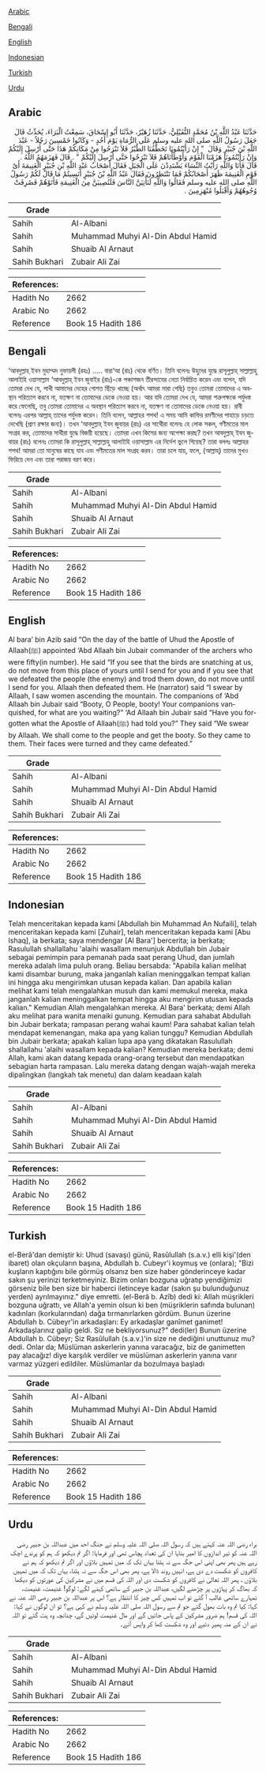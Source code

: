 [Arabic](#arabic)

[Bengali](#bengali)

[English](#english)

[Indonesian](#indonesian)

[Turkish](#turkish)

[Urdu](#urdu)

## Arabic


<div dir="rtl" lang="ar" style={{fontSize:'larger',backgroundColor:'#f8f9fa',padding:20}}>
حَدَّثَنَا عَبْدُ اللَّهِ بْنُ مُحَمَّدٍ النُّفَيْلِيُّ، حَدَّثَنَا زُهَيْرٌ، حَدَّثَنَا أَبُو إِسْحَاقَ، سَمِعْتُ الْبَرَاءَ، يُحَدِّثُ قَالَ جَعَلَ رَسُولُ اللَّهِ صلى الله عليه وسلم عَلَى الرُّمَاةِ يَوْمَ أُحُدٍ - وَكَانُوا خَمْسِينَ رَجُلاً - عَبْدَ اللَّهِ بْنَ جُبَيْرٍ وَقَالَ ‏ "‏ إِنْ رَأَيْتُمُونَا تَخَطَّفُنَا الطَّيْرُ فَلاَ تَبْرَحُوا مِنْ مَكَانِكُمْ هَذَا حَتَّى أُرْسِلَ إِلَيْكُمْ وَإِنْ رَأَيْتُمُونَا هَزَمْنَا الْقَوْمَ وَأَوْطَأْنَاهُمْ فَلاَ تَبْرَحُوا حَتَّى أُرْسِلَ إِلَيْكُمْ ‏"‏ ‏.‏ قَالَ فَهَزَمَهُمُ اللَّهُ ‏.‏ قَالَ فَأَنَا وَاللَّهِ رَأَيْتُ النِّسَاءَ يَشْتَدِدْنَ عَلَى الْجَبَلِ فَقَالَ أَصْحَابُ عَبْدِ اللَّهِ بْنِ جُبَيْرٍ الْغَنِيمَةَ أَىْ قَوْمِ الْغَنِيمَةَ ظَهَرَ أَصْحَابُكُمْ فَمَا تَنْتَظِرُونَ فَقَالَ عَبْدُ اللَّهِ بْنُ جُبَيْرٍ أَنَسِيتُمْ مَا قَالَ لَكُمْ رَسُولُ اللَّهِ صلى الله عليه وسلم فَقَالُوا وَاللَّهِ لَنَأْتِيَنَّ النَّاسَ فَلَنُصِيبَنَّ مِنَ الْغَنِيمَةِ فَأَتَوْهُمْ فَصُرِفَتْ وُجُوهُهُمْ وَأَقْبَلُوا مُنْهَزِمِينَ ‏.‏
</div>
<div style={{backgroundColor:'#f8f9fa',padding:20, marginBottom: 10}}><table> <thead> <tr> <th>Grade</th> <th></th> </tr> </thead> <tbody> <tr><td>Sahih</td><td>Al-Albani</td></tr><tr><td>Sahih</td><td>Muhammad Muhyi Al-Din Abdul Hamid</td></tr><tr><td>Sahih</td><td>Shuaib Al Arnaut</td></tr><tr><td>Sahih Bukhari</td><td>Zubair Ali Zai</td></tr></tbody></table><table> <thead> <tr> <th>References:</th> <th></th> </tr> </thead> <tbody><tr><td>Hadith No</td><td>2662</td></tr><tr><td>Arabic No</td><td>2662</td></tr><tr><td>Reference</td><td>Book 15 Hadith 186</td></tr></tbody></table></div>

## Bengali


<div dir="ltr" lang="bn" style={{fontSize:'larger',backgroundColor:'#f8f9fa',padding:20}}>
‘আবদুল্লাহ্ ইবন মুহাম্মদ নুফায়লী (রহঃ) ..... বারা‘আ (রাঃ) থেকে বর্ণিত। তিনি বলেনঃ উহুদের যুদ্ধে রাসূলুল্লাহ্ সাল্লাল্লাহু আলাইহি ওয়াসাল্লাম ‘আবদুল্লাহ্ ইবন জুবাইর (রাঃ)-কে পঞ্চাশজন তীরন্দাযের নেতা নির্বাচিত করেন এবং বলেন, যদি তোমরা দেখ যে, পাখী আমাদের দেহের গোশত ছিঁড়ে খাচ্ছে (অর্থাৎ আমরা মারা গেছি) তবুও তোমরা তোমাদের এ অবস্থান পরিত্যাগ করবে না, যতক্ষণ না তোমাদের ডেকে নেওয়া হয়। আর যদি তোমরা দেখ যে, আমরা শত্রুপক্ষকে পর্যুদস্ত করে ফেলেছি, তবু তোমরা তোমাদের এ অবস্থান পরিত্যাগ করবে না, যতক্ষণ না তোমাদের ডেকে নেওয়া হয়। রাবী বলেনঃ এরপর আল্লাহ্ তাদের পর্যুদস্ত করেন। তিনি বলেন, আল্লাহর শপথ! এ সময় আমি কাফির রমণীদের পাহাড়ে চড়তে দেখেছি (প্রাণ রক্ষার জন্য)। তখন ‘আবদুল্লাহ্ ইবন জুবায়র (রাঃ) এর সাথেীরা বলেনঃ হে লোক সকল, গণীমতের মাল সংগ্রহ কর, তোমাদের সাথীরা যুদ্ধে বিজয়ী হয়েছে। তোমরা এখন কিসের জন্য অপেক্ষা করছ? তখন আবদুল্লাহ্ ইবন জুবায়র (রাঃ) বলেনঃ তোমরা কি রাসূলুল্লাহ্ সাল্লাল্লাহু আলাইহি ওয়াসাল্লাম এর নির্দেশ ভুলে গিয়েছ? তারা বললঃ আল্লাহর শপথ! আমরা তো মানুষের কাছে যাব এবং গণীমতের মাল সংগ্রহ করব। তারা চলে যায়, ফলে, (আল্লাহ্) তাদের মুখও ফিরিয়ে দেন এবং তারা পরাজয় বরণ করে।
</div>
<div style={{backgroundColor:'#f8f9fa',padding:20, marginBottom: 10}}><table> <thead> <tr> <th>Grade</th> <th></th> </tr> </thead> <tbody> <tr><td>Sahih</td><td>Al-Albani</td></tr><tr><td>Sahih</td><td>Muhammad Muhyi Al-Din Abdul Hamid</td></tr><tr><td>Sahih</td><td>Shuaib Al Arnaut</td></tr><tr><td>Sahih Bukhari</td><td>Zubair Ali Zai</td></tr></tbody></table><table> <thead> <tr> <th>References:</th> <th></th> </tr> </thead> <tbody><tr><td>Hadith No</td><td>2662</td></tr><tr><td>Arabic No</td><td>2662</td></tr><tr><td>Reference</td><td>Book 15 Hadith 186</td></tr></tbody></table></div>

## English


<div dir="ltr" lang="en" style={{fontSize:'larger',backgroundColor:'#f8f9fa',padding:20}}>
Al bara’ bin Azib said “On the day of the battle of Uhud the Apostle of Allaah(ﷺ) appointed ‘Abd Allaah bin Jubair commander of the archers who were fifty(in number). He said “If you see that the birds are snatching at us, do not move from this place of yours until I send for you and if you see that we defeated the people (the enemy) and trod them down, do not move until I send for you. Allaah then defeated them. He (narrator) said “I swear by Allaah, I saw women ascending the mountain. The companions of ‘Abd Allaah bin Jubair said “Booty, O People, booty! Your companions vanquished, for what are you waiting?” ‘Ad Allaah bin Jubair said “Have you forgotten what the Apostle of Allaah(ﷺ) had told you?” They said “We swear by Allaah. We shall come to the people and get the booty. So they came to them. Their faces were turned and they came defeated.”
</div>
<div style={{backgroundColor:'#f8f9fa',padding:20, marginBottom: 10}}><table> <thead> <tr> <th>Grade</th> <th></th> </tr> </thead> <tbody> <tr><td>Sahih</td><td>Al-Albani</td></tr><tr><td>Sahih</td><td>Muhammad Muhyi Al-Din Abdul Hamid</td></tr><tr><td>Sahih</td><td>Shuaib Al Arnaut</td></tr><tr><td>Sahih Bukhari</td><td>Zubair Ali Zai</td></tr></tbody></table><table> <thead> <tr> <th>References:</th> <th></th> </tr> </thead> <tbody><tr><td>Hadith No</td><td>2662</td></tr><tr><td>Arabic No</td><td>2662</td></tr><tr><td>Reference</td><td>Book 15 Hadith 186</td></tr></tbody></table></div>

## Indonesian


<div dir="ltr" lang="id" style={{fontSize:'larger',backgroundColor:'#f8f9fa',padding:20}}>
Telah menceritakan kepada kami [Abdullah bin Muhammad An Nufaili], telah menceritakan kepada kami [Zuhair], telah menceritakan kepada kami [Abu Ishaq], ia berkata; saya mendengar [Al Bara'] bercerita; ia berkata; Rasulullah shallallahu 'alaihi wasallam menunjuk Abdullah bin Jubair sebagai pemimpin para pemanah pada saat perang Uhud, dan jumlah mereka adalah lima puluh orang. Beliau bersabda: "Apabila kalian melihat kami disambar burung, maka janganlah kalian meninggalkan tempat kalian ini hingga aku mengirimkan utusan kepada kalian. Dan apabila kalian melihat kami telah mengalahkan musuh dan kami memukul mereka, maka janganlah kalian meninggalkan tempat hingga aku mengirim utusan kepada kalian." Kemudian Allah mengalahkan mereka. Al Bara' berkata; demi Allah aku melihat para wanita menaiki gunung. Kemudian para sahabat Abdullah bin Jubair berkata; rampasan perang wahai kaum! Para sahabat kalian telah mendapat kemenangan, maka apa yang kalian tunggu? Kemudian Abdullah bin Jubair berkata; apakah kalian lupa apa yang dikatakan Rasulullah shallallahu 'alaihi wasallam kepada kalian? Kemudian mereka berkata; demi Allah, kami akan datang kepada orang-orang tersebut dan mendapatkan sebagian harta rampasan. Lalu mereka datang dengan wajah-wajah mereka dipalingkan (langkah tak menetu) dan dalam keadaan kalah
</div>
<div style={{backgroundColor:'#f8f9fa',padding:20, marginBottom: 10}}><table> <thead> <tr> <th>Grade</th> <th></th> </tr> </thead> <tbody> <tr><td>Sahih</td><td>Al-Albani</td></tr><tr><td>Sahih</td><td>Muhammad Muhyi Al-Din Abdul Hamid</td></tr><tr><td>Sahih</td><td>Shuaib Al Arnaut</td></tr><tr><td>Sahih Bukhari</td><td>Zubair Ali Zai</td></tr></tbody></table><table> <thead> <tr> <th>References:</th> <th></th> </tr> </thead> <tbody><tr><td>Hadith No</td><td>2662</td></tr><tr><td>Arabic No</td><td>2662</td></tr><tr><td>Reference</td><td>Book 15 Hadith 186</td></tr></tbody></table></div>

## Turkish


<div dir="ltr" lang="tr" style={{fontSize:'larger',backgroundColor:'#f8f9fa',padding:20}}>
el-Berâ'dan demiştir ki: Uhud (savaşı) günü, Rasûlullah (s.a.v.) elli kişi'(den ibaret) olan okçuların başına, Abdullah b. Cubeyr'i koymuş ve (onlara); "Bizi kuşların kaptığını bile görmüş olsanız ben size haber gönderinceye kadar sakın şu yerinizi terketmeyiniz. Bizim onları bozguna uğratıp yendiğimizi görseniz bile ben size bir haberci iletinceye kadar (sakın şu bulunduğunuz yerden) ayrılmayınız." diye emretti. (el-Berâ b. Azîb) dedi ki: Allah müşrikleri bozguna uğrattı, ve Allah'a yemin olsun ki ben (müşriklerin safında bulunan) kadınları (korkularından) dağa tırmanırlarken gördüm. Bunun üzerine Abdullah b. Cübeyr'in arkadaşları: Ey arkadaşlar ganîmet ganimet! Arkadaşlarınız galip geldi. Siz ne bekliyorsunuz?" dedi(ler) Bunun üzerine Abdullah b. Cübeyr; Siz Rasûlullah (s.a.v.)'in size ne dediğini unuttunuz mu? dedi. Onlar da; Müslüman askerlerin yanına varacağız, biz de ganimetten pay alacağız! diye karşılık verdiler ve müslüman askerlerin yanına varır varmaz yüzgeri edildiler. Müslümanlar da bozulmaya başladı
</div>
<div style={{backgroundColor:'#f8f9fa',padding:20, marginBottom: 10}}><table> <thead> <tr> <th>Grade</th> <th></th> </tr> </thead> <tbody> <tr><td>Sahih</td><td>Al-Albani</td></tr><tr><td>Sahih</td><td>Muhammad Muhyi Al-Din Abdul Hamid</td></tr><tr><td>Sahih</td><td>Shuaib Al Arnaut</td></tr><tr><td>Sahih Bukhari</td><td>Zubair Ali Zai</td></tr></tbody></table><table> <thead> <tr> <th>References:</th> <th></th> </tr> </thead> <tbody><tr><td>Hadith No</td><td>2662</td></tr><tr><td>Arabic No</td><td>2662</td></tr><tr><td>Reference</td><td>Book 15 Hadith 186</td></tr></tbody></table></div>

## Urdu


<div dir="rtl" lang="ur" style={{fontSize:'larger',backgroundColor:'#f8f9fa',padding:20}}>
براء رضی اللہ عنہ کہتے ہیں کہ رسول اللہ صلی اللہ علیہ وسلم نے جنگ احد میں عبداللہ بن جبیر رضی اللہ عنہ کو تیر اندازوں کا امیر بنایا ان کی تعداد پچاس تھی اور فرمایا: اگر تم دیکھو کہ ہم کو پرندے اچک رہے ہیں پھر بھی اپنی اس جگہ سے نہ ہٹنا یہاں تک کہ میں تمہیں بلاؤں اور اگر تم دیکھو کہ ہم نے کافروں کو شکست دے دی ہے، انہیں روند ڈالا ہے، پھر بھی اس جگہ سے نہ ہٹنا، یہاں تک کہ میں تمہیں بلاؤں ، پھر اللہ تعالیٰ نے کافروں کو شکست دی اور اللہ کی قسم میں نے مشرکین کی عورتوں کو دیکھا کہ بھاگ کر پہاڑوں پر چڑھنے لگیں، عبداللہ بن جبیر کے ساتھی کہنے لگے: لوگو! غنیمت، غنیمت، تمہارے ساتھی غالب آ گئے تو اب تمہیں کس چیز کا انتظار ہے؟ اس پر عبداللہ بن جبیر رضی اللہ عنہ نے کہا: کیا تم وہ بات بھول گئے جو تم سے رسول اللہ صلی اللہ علیہ وسلم نے کہی ہے؟ تو ان لوگوں نے کہا: اللہ کی قسم! ہم ضرور مشرکین کے پاس جائیں گے اور مال غنیمت لوٹیں گے، چنانچہ وہ ہٹ گئے تو اللہ نے ان کے منہ پھیر دئیے اور وہ شکست کھا کر واپس آئے۔
</div>
<div style={{backgroundColor:'#f8f9fa',padding:20, marginBottom: 10}}><table> <thead> <tr> <th>Grade</th> <th></th> </tr> </thead> <tbody> <tr><td>Sahih</td><td>Al-Albani</td></tr><tr><td>Sahih</td><td>Muhammad Muhyi Al-Din Abdul Hamid</td></tr><tr><td>Sahih</td><td>Shuaib Al Arnaut</td></tr><tr><td>Sahih Bukhari</td><td>Zubair Ali Zai</td></tr></tbody></table><table> <thead> <tr> <th>References:</th> <th></th> </tr> </thead> <tbody><tr><td>Hadith No</td><td>2662</td></tr><tr><td>Arabic No</td><td>2662</td></tr><tr><td>Reference</td><td>Book 15 Hadith 186</td></tr></tbody></table></div>